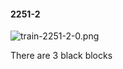 #### 2251-2
![train-2251-2-0.png](https://github.com/lil-lab/nlvr/raw/master/nlvr/train/images/69/train-2251-2-0.png "train-2251-2-0.png")

There are 3 black blocks